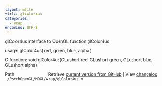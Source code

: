 ```yaml
---
layout: mfile
title: glColor4us
categories:
  - wrap
encoding: UTF-8
---
```


glColor4us  Interface to OpenGL function glColor4us

usage:  glColor4us\( red, green, blue, alpha \)

C function:  void glColor4us\(GLushort red, GLushort green, GLushort blue, GLushort alpha\)


<div class="code_header" style="text-align:right;">
  <span style="float:left;">Path&nbsp;&nbsp;</span> <span class="counter">Retrieve <a href=
  "https://raw.github.com/Psychtoolbox-3/Psychtoolbox-3/beta/./PsychOpenGL/MOGL/wrap/glColor4us.m">current version from GitHub</a> | View <a href=
  "https://github.com/Psychtoolbox-3/Psychtoolbox-3/commits/beta/./PsychOpenGL/MOGL/wrap/glColor4us.m">changelog</a></span>
</div>
<div class="code">
  <code>./PsychOpenGL/MOGL/wrap/glColor4us.m</code>
</div>
